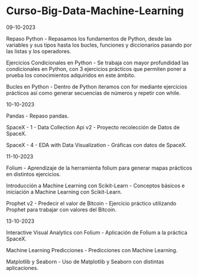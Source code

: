 # Curso-Big-Data-Machine-Learning

09-10-2023


Repaso Python - Repasamos los fundamentos de Python, desde las variables y sus tipos hasta los bucles, funciones y diccionarios pasando por las listas y los operadores.

Ejercicios Condicionales en Python - Se trabaja con mayor profundidad las condicionales en Python, con 3 ejercicios prácticos que permiten poner a prueba los conocimientos adquiridos en este ámbito.

Bucles en Python - Dentro de Python iteramos con for mediante ejercicios prácticos así como generar secuencias de números y repetir con while.




10-10-2023


Pandas - Repaso pandas.

SpaceX - 1 - Data Collection Api v2 - Proyecto recolección de Datos de SpaceX.

SpaceX - 4 - EDA with Data Visualization - Gráficas con datos de SpaceX.







11-10-2023

Folium - Aprendizaje de la herramienta folium para generar mapas prácticos en distintos ejercicios.

Introducción a Machine Learning con Scikit-Learn - Conceptos básicos e iniciación a Machine Learning con Scikit-Learn.

Prophet v2 - Predecir el valor de Bitcoin - Ejercicio práctico utilizando Prophet para trabajar con valores del Bitcoin.


13-10-2023

Interactive Visual Analytics con Folium - Aplicación de Folium a la práctica SpaceX.

Machine Learning Predicciones - Predicciones con Machine Learning.

Matplotlib y Seaborn - Uso de Matplotlib y Seaborn con distintas aplicaciones.
